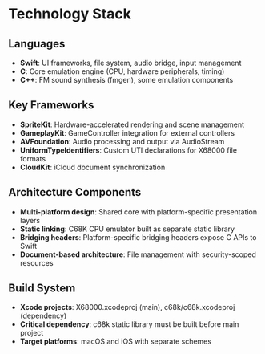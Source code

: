 # Technology Stack

## Languages
- **Swift**: UI frameworks, file system, audio bridge, input management
- **C**: Core emulation engine (CPU, hardware peripherals, timing)
- **C++**: FM sound synthesis (fmgen), some emulation components

## Key Frameworks
- **SpriteKit**: Hardware-accelerated rendering and scene management
- **GameplayKit**: GameController integration for external controllers
- **AVFoundation**: Audio processing and output via AudioStream
- **UniformTypeIdentifiers**: Custom UTI declarations for X68000 file formats
- **CloudKit**: iCloud document synchronization

## Architecture Components
- **Multi-platform design**: Shared core with platform-specific presentation layers
- **Static linking**: C68K CPU emulator built as separate static library
- **Bridging headers**: Platform-specific bridging headers expose C APIs to Swift
- **Document-based architecture**: File management with security-scoped resources

## Build System
- **Xcode projects**: X68000.xcodeproj (main), c68k/c68k.xcodeproj (dependency)
- **Critical dependency**: c68k static library must be built before main project
- **Target platforms**: macOS and iOS with separate schemes